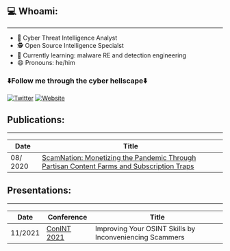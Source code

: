 ## 💻 Whoami:
----
- 🔭 Cyber Threat Intelligence Analyst
- 🕵️ Open Source Intelligence Specialst
- :microbe: Currently learning: malware RE and detection engineering
- 😄 Pronouns:  he/him

### ⬇️Follow me through the cyber hellscape⬇️
[![Twitter](https://img.shields.io/twitter/follow/IntelCorgi?style=social)](https://twitter.com/IntelCorgi)
[![Website](https://img.shields.io/badge/blog:medium-green)](https://intelcorgi.medium.com/)

## Publications:
----
| Date | Title |
| --- | --- |
08/ 2020 | [ScamNation: Monetizing the Pandemic Through Partisan Content Farms and Subscription Traps](https://www.riskiq.com/wp-content/uploads/2020/08/ScamNation-RiskIQ-Report.pdf) |


## Presentations:
----
| Date | Conference | Title |
| --- | --- | --- |
| 11/2021 | [ConINT 2021](https://conint.io/) | Improving Your OSINT Skills by Inconveniencing Scammers |






